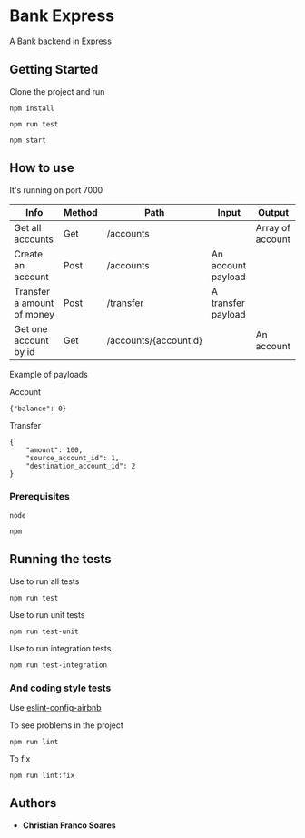 # Bank Express

A Bank backend in [Express](http://expressjs.com)

## Getting Started

Clone the project and run 

```
npm install
```
```
npm run test
```
```
npm start
```

## How to use

It's running on port 7000

|Info|Method|Path|Input|Output|
| --- | --- | --- | --- | ---- |
|Get all accounts|Get  | /accounts|| Array of account|
|Create an account|Post | /accounts|An account payload||
|Transfer a amount of money|Post | /transfer|A transfer payload||
|Get one account by id|Get  | /accounts/{accountId}||An account

Example of payloads

Account
```
{"balance": 0}
```
Transfer
```
{
	"amount": 100, 
	"source_account_id": 1, 
	"destination_account_id": 2
}
```

### Prerequisites

```
node
```
```
npm
```

## Running the tests

Use to run all tests
```
npm run test
```
Use to run unit tests
```
npm run test-unit
```
Use to run integration tests
```
npm run test-integration
```


### And coding style tests

Use [eslint-config-airbnb](https://github.com/airbnb/javascript/tree/master/packages/eslint-config-airbnb)

To see problems in the project
```
npm run lint
```

To fix  
```
npm run lint:fix
```

## Authors

* **Christian Franco Soares** 
